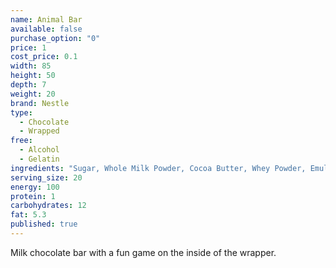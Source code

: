 ```yaml
---
name: Animal Bar
available: false
purchase_option: "0"
price: 1
cost_price: 0.1
width: 85
height: 50
depth: 7
weight: 20
brand: Nestle
type: 
  - Chocolate
  - Wrapped
free: 
  - Alcohol
  - Gelatin
ingredients: "Sugar, Whole Milk Powder, Cocoa Butter, Whey Powder, Emulsifier: Soya Lecithin; Flavouring "
serving_size: 20
energy: 100
protein: 1
carbohydrates: 12
fat: 5.3
published: true
---
```


Milk chocolate bar with a fun game on the inside of the wrapper.
